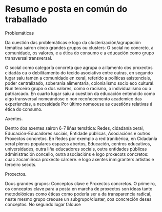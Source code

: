 # Resumo e posta en común do traballado

Problemáticas

Da cuestión das problemáticas e logo da clusterización/agrupación temática sairon cinco grandes grupos ou clusters: O social no concreto, a comunidade, os valores, e a ética do consumo e a educación como grupo transversal transversal.

O social como categoría concreta que agrupa o aillamento dos proxectos cidadás ou o debilitamento do tecido asociativo entre outras, en segundo lugar saiu tamén a comunidade en xeral, referido a políticas asistenciais, poder centralizado, soberanía alimentaria, colonialismo socio eco cultural. Nun terceiro grupo o dos valores, como o racismo, o individualismo ou o patriarcado. En cuarto lugar saiu a cuestión da educación entendido como algo transversal nomeándose o non recoñecemento academico das experiencias, a necesidade Por último nomeouse as cuestións relativas á ética do consumo.

Axentes.

Dentro dos axentes sairon 6-7 liñas temática: Redes, cidadanía xeral, Educación-Educadores sociais, Entidade públicas, Asociacións e outros Proxectos concretos. En Redes por exemplo a red tranibérica, en Cidadanía xeral plenos populares espazos abertos, Educación, centros educativos, universidades, outra liña educadores sociais, outra entidades públicas administración concello, outra asociacións e logo proxecots concretos: cuac zocamiñoca proxecto cárcere. e logo axentes inmigranters artistas e terceiro secots.


Proxectos.

Dous grandes grupos: Conceptos clave e Proxectos concretos. O primeiro, os conceptos clave para a posta en marcha de proxectos son ideas tanto metodolóxicas como éticas como podería ser a da transparencia radical, neste mesmo grupo creouse un subgrupo/cluster, coa concreción deses conceptos. No segundo lugar falouse
